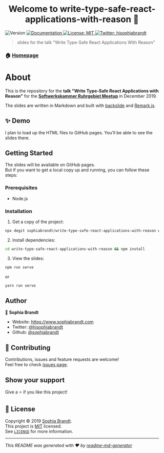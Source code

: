 <h1 align="center">Welcome to write-type-safe-react-applications-with-reason 👋</h1>
<p>
  <img alt="Version" src="https://img.shields.io/badge/version-0.0.1-blue.svg?cacheSeconds=2592000" />
  <a href="https://github.com/sophiabrandt/write-type-safe-react-applications-with-reason" target="_blank">
    <img alt="Documentation" src="https://img.shields.io/badge/documentation-yes-brightgreen.svg" />
  </a>
  <a href="https://choosealicense.com/licenses/mit/" target="_blank">
    <img alt="License: MIT" src="https://img.shields.io/badge/License-MIT-yellow.svg" />
  </a>
  <a href="https://twitter.com/hisophiabrandt" target="_blank">
    <img alt="Twitter: hisophiabrandt" src="https://img.shields.io/twitter/follow/hisophiabrandt.svg?style=social" />
  </a>
</p>

> slides for the talk &#34;Write Type-Safe React Applications With Reason&#34;

### 🏠 [Homepage](https://github.com/sophiabrandt/write-type-safe-react-applications-with-reason)

# About

This is the repository for the **talk "Write Type-Safe React Applications with Reason"** for the **[Softwerkskammer Ruhrgebiet Meetup](https://www.meetup.com/de-DE/Softwerkskammer-Ruhrgebiet/)** in December 2019.

The slides are written in Markdown and built with [backslide](https://github.com/sinedied/backslide) and [Remark.js](https://github.com/gnab/remark).

## ✨ Demo

I plan to load up the HTML files to GitHub pages. You'll be able to see the slides there.

## Getting Started

The slides will be available on GitHub pages.  
But if you want to get a local copy up and running, you can follow these steps:

### Prerequisites

- Node.js

### Installation

1. Get a copy of the project:
```sh
npx degit sophiabrandt/write-type-safe-react-applications-with-reason write-type-safe-react-applications-with-reason
```

2. Install dependencies:
```sh
cd write-type-safe-react-applications-with-reason && npm install
```

3. View the slides:
```sh
npm run serve
```
or
```sh
yarn run serve
```

## Author

👤 **Sophia Brandt**

* Website: https://www.sophiabrandt.com
* Twitter: [@hisophiabrandt](https://twitter.com/hisophiabrandt)
* Github: [@sophiabrandt](https://github.com/sophiabrandt)

## 🤝 Contributing

Contributions, issues and feature requests are welcome!<br />Feel free to check [issues page](https://github.com/sophiabrandt/write-type-safe-react-applications-with-reason/issues).

## Show your support

Give a ⭐️ if you like this project!

## 📝 License

Copyright © 2019 [Sophia Brandt](https://github.com/sophiabrandt).<br />
This project is [MIT](https://choosealicense.com/licenses/mit/) licensed.  
See [`LICENSE`](LICENSE.txt) for more information.

***
_This README was generated with ❤️ by [readme-md-generator](https://github.com/kefranabg/readme-md-generator)_
